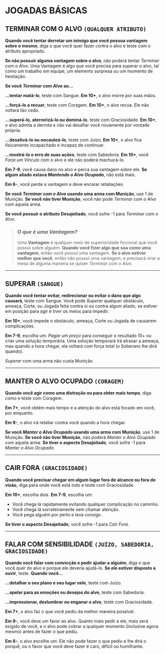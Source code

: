 # JOGADAS BÁSICAS

## TERMINAR COM O ALVO `(QUALQUER ATRIBUTO)`

**Quando você tentar derrotar um inimigo que você possua vantagem sobre o mesmo**, diga o que você quer fazer contra o alvo e teste com o atributo apropriado.

**Se não possuir alguma vantagem sobre o alvo**, não poderá tentar *Terminar com o Alvo*. Uma Vantagem é algo que você precisa para superar o alvo, tal como um trabalho em equipe, um elemento surpresa ou um momento de hesitação.

**Se você *Terminar com Alvo* ao...**

**...tentar matá-lo**, teste com Sangue. **Em 10+**, o alvo morre por suas mãos.

**...forçá-lo a recuar**, teste com Coragem. **Em 10+**, o alvo recua. Ele não voltará tão cedo.

**...superá-lo, aterrorizá-lo ou dominá-lo**, teste com Graciosidade. **Em 10+**, o alvo admita a derrota e não vai desafiar você novamente por vontade própria.

**...desativá-lo ou nocauteá-lo**, teste com Juízo. **Em 10+**, o alvo fica fisicamente incapacitado e incapaz de continuar.

**...mostrá-lo o erro de suas ações**, teste com Sabedoria. **Em 10+**, você *Forja um Vínculo* com o alvo e ele não poderá machucá-lo.

**Em 7-9**, você causa dano no alvo e perca sua vantagem sobre ele. **Se algum aliado estava *Mantendo o Alvo Ocupado***, não está mais.

**Em 6-**, você perde a vantagem e deve encarar retaliações.

**Se você *Terminar com o Alvo* usando uma arma com Munição**, use 1 de Munição. **Se você não tiver Munição**, você não pode *Terminar com o Alvo* com aquela arma.

**Se você possuir o atributo Desajeitado**, você sofre -1 para *Terminar com o Alvo*.

> ### *O que é uma Vantagem?*
> Uma **Vantagem** é qualquer meio de superioridade ficcional que você possui sobre alguém. **Quando você fizer algo que soa como uma vantagem**, então você possui uma vantagem. **Se o alvo estiver melhor que você**, então não possui uma vantagem, e precisará virar a mesa de alguma maneira se quiser *Terminar com o Alvo*.

---

## SUPERAR `(SANGUE)`

**Quando você tentar evitar, redirecionar ou evitar o dano que algo causará**, teste com Sangue. Você pode *Superar* qualquer obstáculo, ameaça, Corte, ou Jogada feita contra si ou contra algum aliado, se estiver em posição para agir e tiver os meios para impedir.

**Em 10+**, você impede o obstáculo, ameaça, Corte ou Jogada de causarem complicações.

**Em 7-9**, escolha um: *Pagar um preço* para conseguir o resultado 10+ ou criar uma solução temporária. Uma solução temporará irá atrasar a ameaça, mas quando a hora chegar, ela voltará com força total (o Soberano lhe dirá quando).

*Superar* com uma arma não custa Munição.

---

## MANTER O ALVO OCUPADO `(CORAGEM)`

**Quando você agir como uma distração ou para obter mais tempo**, diga como e teste com Coragem.

**Em 7+**, você obtém mais tempo e a atenção do alvo está focado em você, por enquanto.

**Em 9-**, o alvo irá retaliar contra você quando a hora chegar.

**Se você *Manter o Alvo Ocupado* usando uma arma com Munição**, use 1 de Munição. **Se você não tiver Munição**, não poderá *Manter o Alvo Ocupado* com aquela arma. **Se tiver o aspecto Desajeitado**, você sofre -1 para *Manter o Alvo Ocupado*.

---

## CAIR FORA `(GRACIOSIDADE)`

**Quando você precisar chegar em algum lugar fora de alcance ou fora de visão**, diga para onde você está indo e teste com Graciosidade.

**Em 10+**, escolha dois. **Em 7-9**, escolha um:

- Você chega lá rapidamente evitando qualquer complicação no caminho.
- Você chega lá sorrateiramente sem chamar atenção.
- Você pega alguém por perto e leva consigo.

**Se tiver o aspecto Desajeitado**, você sofre -1 para *Cair Fora*.

---

## FALAR COM SENSIBILIDADE `(JUÍZO, SABEDORIA, GRACIOSIDADE)`

**Quando você falar com convicção e pedir ajudar a alguém**, diga o que você quer do alvo e porque ele deveria ajudá-lo. **Se ele estiver disposto a ouvir**, teste. **Quando você...**

**...detalhar o seu plano e seu lugar nele**, teste com Juízo.

**...apelar para as emoções ou desejos do alvo**, teste com Sabedoria.

**...impressionar, deslumbrar ou enganar o alvo**, teste com Graciosidade.

**Em 7+**, o alvo faz o que você pediu da melhor maneira possível.

**Em 9-**, você deve um favor ao alvo. Quanto mais pedir a ele, mais será exigido de você, e o alvo pode cobrar a qualquer momento (inclusive agora mesmo) antes de fazer o que pediu.

**Em 6-**, o alvo escolhe um: Ele não pode fazer o que pediu e lhe dirá o porquê, ou o favor que você deve fazer é caro, difícil ou humilhante.
